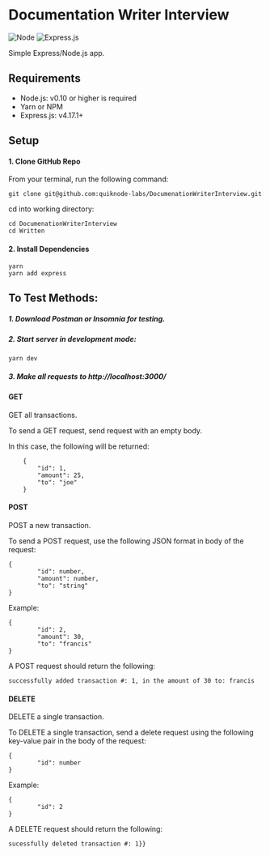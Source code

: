 # Documentation Writer Interview

![Node](https://img.shields.io/node/v/express?style=for-the-badge)
![Express.js](https://img.shields.io/badge/express.js-%23404d59.svg?style=for-the-badge&logo=express&logoColor=%2361DAFB)

Simple Express/Node.js app.

## Requirements

* Node.js: v0.10 or higher is required
* Yarn or NPM
* Express.js: v4.17.1+

## Setup

#### 1. Clone GitHub Repo

From your terminal, run the following command:

```git clone git@github.com:quiknode-labs/DocumenationWriterInterview.git```<br/>

cd into working directory:

```cd DocumenationWriterInterview```<br/>
```cd Written```

#### 2. Install Dependencies

```yarn```<br/>
```yarn add express```

## To Test Methods:

##### 1. Download Postman or Insomnia for testing.

##### 2. Start server in development mode:

```yarn dev```

##### 3. Make all requests to http://localhost:3000/

#### GET

GET all transactions.

To send a GET request, send request with an empty body.

In this case, the following will be returned: 
```
    {
        "id": 1,
        "amount": 25,
        "to": "joe"
    }
```

#### POST

POST a new transaction.

To send a POST request, use the following JSON format in body of the request:

```
{
        "id": number,
        "amount": number,
        "to": "string"
}
```

Example:
```
{
        "id": 2,
        "amount": 30,
        "to": "francis"
}
```

A POST request should return the following:

```
successfully added transaction #: 1, in the amount of 30 to: francis
```

#### DELETE

DELETE a single transaction.

To DELETE a single transaction, send a delete request using the following key-value pair in the body of the request:
```
{
        "id": number
}
```

Example:
```
{
        "id": 2
}
```

A DELETE request should return the following:

```
sucessfully deleted transaction #: 1}}
```